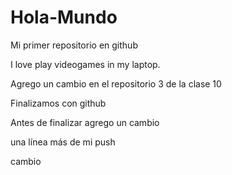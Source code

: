 # Hola-Mundo

Mi primer repositorio en github

I love play videogames in my laptop.

Agrego un cambio en el repositorio 3 de la clase 10

Finalizamos con github

Antes de finalizar agrego un cambio

una línea más de mi push

cambio
